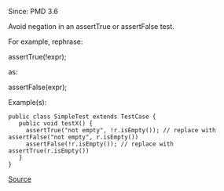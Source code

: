 Since: PMD 3.6

Avoid negation in an assertTrue or assertFalse test.

For example, rephrase:

   assertTrue(!expr);
   
as:

   assertFalse(expr);

Example(s):
```
public class SimpleTest extends TestCase {
   public void testX() {
     assertTrue("not empty", !r.isEmpty()); // replace with assertFalse("not empty", r.isEmpty())
     assertFalse(!r.isEmpty()); // replace with assertTrue(r.isEmpty())
   }
}
```

[Source](https://pmd.github.io/pmd-5.5.4/pmd-java/rules/java/junit.html#SimplifyBooleanAssertion)

